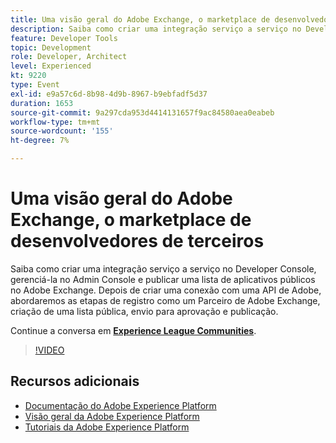 ```yaml
---
title: Uma visão geral do Adobe Exchange, o marketplace de desenvolvedores de terceiros
description: Saiba como criar uma integração serviço a serviço no Developer Console, gerenciá-la no Admin Console e publicar uma lista de aplicativos públicos no Adobe Exchange. Depois de criar uma conexão com uma API de Adobe, abordaremos as etapas de registro como um Parceiro de Adobe Exchange, criação de uma lista pública, envio para aprovação e publicação.
feature: Developer Tools
topic: Development
role: Developer, Architect
level: Experienced
kt: 9220
type: Event
exl-id: e9a57c6d-8b98-4d9b-8967-b9ebfadf5d37
duration: 1653
source-git-commit: 9a297cda953d4414131657f9ac84580aea0eabeb
workflow-type: tm+mt
source-wordcount: '155'
ht-degree: 7%

---
```


# Uma visão geral do Adobe Exchange, o marketplace de desenvolvedores de terceiros

Saiba como criar uma integração serviço a serviço no Developer Console, gerenciá-la no Admin Console e publicar uma lista de aplicativos públicos no Adobe Exchange. Depois de criar uma conexão com uma API de Adobe, abordaremos as etapas de registro como um Parceiro de Adobe Exchange, criação de uma lista pública, envio para aprovação e publicação.

Continue a conversa em **[Experience League Communities](https://adobe.ly/3ooiltm)**.

>[!VIDEO](https://video.tv.adobe.com/v/337841/?quality=12&learn=on&hidetitle=true)

## Recursos adicionais

- [Documentação do Adobe Experience Platform](https://experienceleague.adobe.com/docs/experience-platform.html)
- [Visão geral da Adobe Experience Platform](https://experienceleague.adobe.com/docs/experience-platform/landing/home.html?lang=pt-BR)
- [Tutoriais da Adobe Experience Platform](https://experienceleague.adobe.com/docs/platform-learn/tutorials/overview.html?lang=pt-BR)
